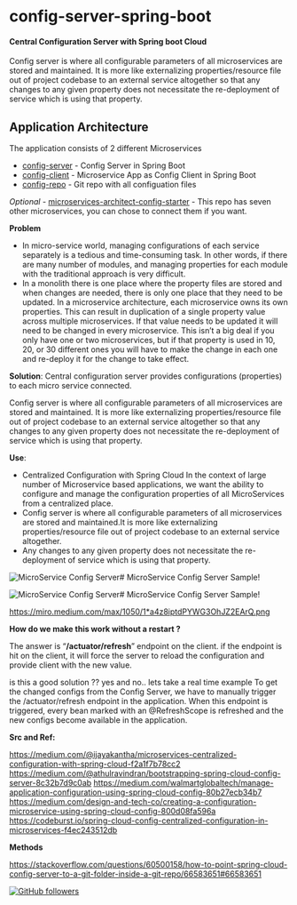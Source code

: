 # config-server-spring-boot
#### Central Configuration Server with Spring boot Cloud

Config server is where all configurable parameters of all microservices are stored and maintained.
It is more like externalizing properties/resource file out of project codebase to an external service altogether so that any changes to any given property does not necessitate the re-deployment of service which is using that property. 

## Application Architecture

The application consists of 2 different Microservices

-   [config-server](https://github.com/sarat9/config-server-spring-boot/tree/main/config-server)  - Config Server in Spring Boot 
-   [config-client](https://github.com/sarat9/config-server-spring-boot/tree/main/config-client)  - Microservice App as Config Client in Spring Boot
-   [config-repo](https://github.com/sarat9/config-server-spring-boot/tree/main/config-repo)  - Git repo with all configuation files


*Optional* - [microservices-architect-config-starter](https://github.com/sarat9/microservices-architect-config-starter)  -  This repo has seven other microservices, you can chose to connect them if you want.




**Problem**
- In micro-service world, managing configurations of each service separately is a tedious and time-consuming task. In other words, if there are many number of modules, and managing properties for each module with the traditional approach is very difficult.
- In a monolith there is one place where the property files are stored and when changes are needed, there is only one place that they need to be updated. In a microservice architecture, each microservice owns its own properties. This can result in duplication of a single property value across multiple microservices. If that value needs to be updated it will need to be changed in every microservice. This isn’t a big deal if you only have one or two microservices, but if that property is used in 10, 20, or 30 different ones you will have to make the change in each one and re-deploy it for the change to take effect.


**Solution**:
Central configuration server provides configurations (properties) to each micro service connected.

Config server is where all configurable parameters of all microservices are stored and maintained.
It is more like externalizing properties/resource file out of project codebase to an external service altogether so that any changes to any given property does not necessitate the re-deployment of service which is using that property. 

**Use**:
- Centralized Configuration with Spring Cloud
In the context of large number of Microservice based applications, we want the ability to configure and manage the configuration properties of all MicroServices from a centralized place.
- Config server is where all configurable parameters of all microservices are stored and maintained.It is more like externalizing properties/resource file out of project codebase to an external service altogether. 
- Any changes to any given property does not necessitate the re-deployment of service which is using that property. 


![MicroService Config Server ](https://miro.medium.com/max/932/1*R3KQqB1r0y652cj70YTcaw.png)# MicroService Config Server Sample!

![MicroService Config Server ](https://miro.medium.com/max/1050/1*a4z8iptdPYWG3OhJZ2EArQ.png)# MicroService Config Server Sample!




https://miro.medium.com/max/1050/1*a4z8iptdPYWG3OhJZ2EArQ.png


**How do we make this work without a restart ?**

The answer is “**/actuator/refresh**” endpoint on the client. if the endpoint is hit on the client, it will force the server to reload the configuration and provide client with the new value.

is this a good solution ?? yes and no.. lets take a real time example
To get the changed configs from the Config Server, we have to manually trigger the /actuator/refresh endpoint in the application. When this endpoint is triggered, every bean marked with an @RefreshScope is refreshed and the new configs become available in the application.



**Src and Ref:**

https://medium.com/@ijayakantha/microservices-centralized-configuration-with-spring-cloud-f2a1f7b78cc2
https://medium.com/@athulravindran/bootstrapping-spring-cloud-config-server-8c32b7d9c0ab
https://medium.com/walmartglobaltech/manage-application-configuration-using-spring-cloud-config-80b27ecb34b7
https://medium.com/design-and-tech-co/creating-a-configuration-microservice-using-spring-cloud-config-800d08fa596a
https://codeburst.io/spring-cloud-config-centralized-configuration-in-microservices-f4ec243512db


**Methods**

https://stackoverflow.com/questions/60500158/how-to-point-spring-cloud-config-server-to-a-git-folder-inside-a-git-repo/66583651#66583651





[![GitHub followers](https://img.shields.io/github/followers/sarat9.svg?label=Follow%20@sarat9&style=social)](https://github.com/sarat9/)

